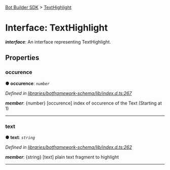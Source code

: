 [Bot Builder SDK](../README.md) > [TextHighlight](../interfaces/botbuilder.texthighlight.md)



# Interface: TextHighlight

*__interface__*: An interface representing TextHighlight.



## Properties
<a id="occurence"></a>

###  occurence

**●  occurence**:  *`number`* 

*Defined in [libraries/botframework-schema/lib/index.d.ts:267](https://github.com/Microsoft/botbuilder-js/blob/8495ddc/libraries/botframework-schema/lib/index.d.ts#L267)*


*__member__*: {number} [occurence] index of occurence of the Text (Starting at 1)





___

<a id="text"></a>

###  text

**●  text**:  *`string`* 

*Defined in [libraries/botframework-schema/lib/index.d.ts:262](https://github.com/Microsoft/botbuilder-js/blob/8495ddc/libraries/botframework-schema/lib/index.d.ts#L262)*


*__member__*: {string} [text] plain text fragment to highlight





___


